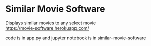 # Similar Movie Software
Displays similar movies to any select movie                 
https://movie-software.herokuapp.com/

code is in app.py and jupyter notebook is in similar-movie-software
